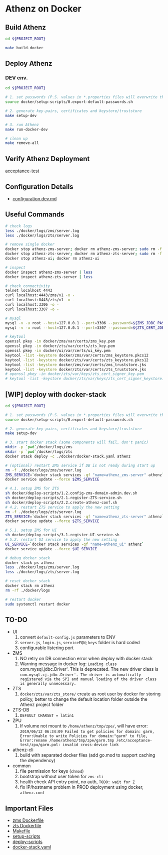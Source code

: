 # Athenz on Docker

## Build Athenz

```bash
cd ${PROJECT_ROOT}

make build-docker
```

## Deploy Athenz
### DEV env.

```bash
cd ${PROJECT_ROOT}

# 1. set passwords (P.S. values in *.properties files will overwrite these values)
source docker/setup-scripts/0.export-default-passwords.sh

# 2. generate key-pairs, certificates and keystore/truststore
make setup-dev

# 3. run Athenz
make run-docker-dev
```
```bash
# clean up
make remove-all
```

## Verify Athenz Deployment
[acceptance-test](./acceptance-test)

## Configuration Details
- [configuration.dev.md](./docs/configuration.dev.md)

## Useful Commands

```bash
# check logs
less ./docker/logs/zms/server.log
less ./docker/logs/zts/server.log

# remove single docker
docker stop athenz-zms-server; docker rm athenz-zms-server; sudo rm -f ./docker/logs/zms/*
docker stop athenz-zts-server; docker rm athenz-zts-server; sudo rm -f ./docker/logs/zts/*
docker stop athenz-ui; docker rm athenz-ui

# inspect
docker inspect athenz-zms-server | less
docker inspect athenz-zts-server | less

# check connectivity
telnet localhost 4443
curl localhost:4443/zms/v1 -o -
curl localhost:8443/zts/v1 -o -
curl localhost:3306 -o -
curl localhost:3307 -o -

# mysql
mysql -v -u root --host=127.0.0.1 --port=3306 --password=${ZMS_JDBC_PASSWORD} --database=zms_server -e 'show tables;'
mysql -v -u root --host=127.0.0.1 --port=3307 --password=${ZTS_CERT_JDBC_PASSWORD} --database=zts_store -e 'show tables;'

# keytool
openssl pkey -in docker/zms/var/certs/zms_key.pem
openssl pkey -in docker/zts/var/certs/zts_key.pem
openssl pkey -in docker/ui/var/certs/ui_key.pem
keytool -list -keystore docker/zms/var/certs/zms_keystore.pkcs12
keytool -list -keystore docker/zts/var/certs/zts_keystore.pkcs12
keytool -list -keystore docker/zms/var/certs/zms_truststore.jks
keytool -list -keystore docker/zts/var/certs/zts_truststore.jks
# openssl pkey -in docker/zts/var/keys/zts_cert_signer_key.pem
# keytool -list -keystore docker/zts/var/keys/zts_cert_signer_keystore.pkcs12
```

## [WIP] deploy with docker-stack
```bash
cd ${PROJECT_ROOT}

# 1. set passwords (P.S. values in *.properties files will overwrite these values)
source docker/setup-scripts/0.export-default-passwords.sh

# 2. generate key-pairs, certificates and keystore/truststore
make setup-dev

# 3. start docker stack (some components will fail, don't panic)
mkdir -p `pwd`/docker/logs/zms
mkdir -p `pwd`/docker/logs/zts
docker stack deploy -c ./docker/docker-stack.yaml athenz

# (optional) restart ZMS service if DB is not ready during start up
rm -f ./docker/logs/zms/server.log
ZMS_SERVICE=`docker stack services -qf "name=athenz_zms-server" athenz`
docker service update --force $ZMS_SERVICE

# 4.1. setup ZMS for ZTS
sh docker/deploy-scripts/1.2.config-zms-domain-admin.dev.sh
sh docker/deploy-scripts/2.1.register-ZTS-service.sh
sh docker/deploy-scripts/2.2.create-athenz-conf.sh
# 4.2. restart ZTS service to apply the new setting
rm -f ./docker/logs/zts/server.log
ZTS_SERVICE=`docker stack services -qf "name=athenz_zts-server" athenz`
docker service update --force $ZTS_SERVICE

# 5.1. setup ZMS for UI
sh docker/deploy-scripts/3.1.register-UI-service.sh
# 5.2. restart UI service to apply the new setting
UI_SERVICE=`docker stack services -qf "name=athenz_ui" athenz`
docker service update --force $UI_SERVICE
```
```bash
# debug docker stack
docker stack ps athenz
less ./docker/logs/zms/server.log
less ./docker/logs/zts/server.log

# reset docker stack
docker stack rm athenz
rm -rf ./docker/logs

# restart docker
sudo systemctl restart docker
```

## TO-DO

-   UI
    1.  convert `default-config.js` parameters to ENV
    1.  `server.js`, `login.js`, `serviceFQN`; `keys` folder is hard coded
    1.  configurable listering port
-   ZMS
    1.  NO retry on DB connection error when deploy with docker stack
    1.  Warning message in docker log: `Loading class `com.mysql.jdbc.Driver'. This is deprecated. The new driver class is `com.mysql.cj.jdbc.Driver'. The driver is automatically registered via the SPI and manual loading of the driver class is generally unnecessary.`
-   ZTS
    1.  `docker/zts/var/zts_store/` create as root user by docker for storing policy, better to change the default location folder outside the Athenz project folder
-   ZTS-DB
    1.  `DEFAULT CHARSET = latin1`
-   ZPU
    1.  If volume not mount to `/home/athenz/tmp/zpe/`, will have error: `2019/06/12 06:34:09 Failed to get policies for domain: garm, Error:Unable to write Policies for domain:"garm" to file, Error:rename /home/athenz/tmp/zpe/garm.tmp /etc/acceptance-test/zpu/garm.pol: invalid cross-device link`
-   athenz-cli
    1.  build with separated docker files (add go.mod to support caching the dependency)
-   common
    1.  file permission for keys (`chmod`)
    1.  bootstrap without user token for `zms-cli`
    1.  health check API entry point, no auth, `TODO: wait for Z`
    1.  fix IP/hostname problem in PROD deployment using docker, `athenz.conf`

## Important Files
- [zms Dockerfile](./zms/Dockerfile)
- [zts Dockerfile](./zts/Dockerfile)
- [Makefile](../Makefile)
- [setup-scripts](./setup-scripts)
- [deploy-scripts](../deploy-scripts)
- [docker-stack.yaml](./docker-stack.yaml)
